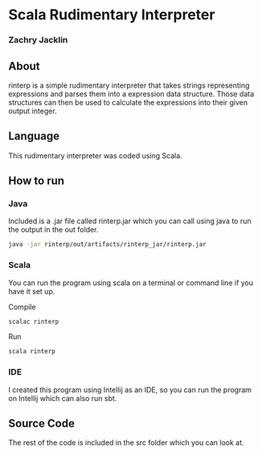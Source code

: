 # Scala Rudimentary Interpreter
### Zachry Jacklin

## About
rinterp is a simple rudimentary interpreter that takes strings representing expressions and parses them into a expression data structure. Those data structures can then be used to calculate the expressions into their given output integer.

## Language
This rudimentary interpreter was coded using Scala.

## How to run

### Java
Included is a .jar file called rinterp.jar which you can call using java to run the output in the out folder.

```bash
java -jar rinterp/out/artifacts/rinterp_jar/rinterp.jar
```

### Scala
You can run the program using scala on a terminal or command line if you have it set up.

Compile
```bash
scalac rinterp
```

Run
```bash
scala rinterp
```

### IDE
I created this program using Intellij as an IDE, so you can run the program on Intellij which can also run sbt.

## Source Code
The rest of the code is included in the src folder which you can look at.
